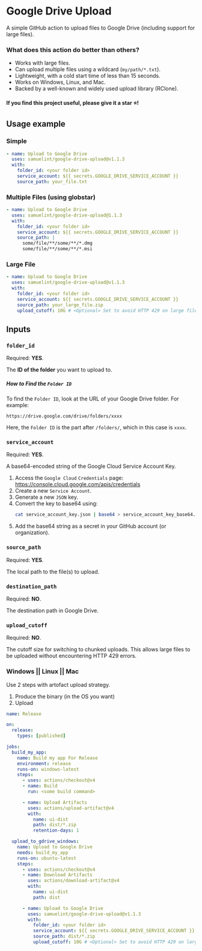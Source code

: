 # Google Drive Upload

A simple GitHub action to upload files to Google Drive (including support for large files).

### What does this action do better than others?

- Works with large files.
- Can upload multiple files using a wildcard (`my/path/*.txt`).
- Lightweight, with a cold start time of less than 15 seconds.
- Works on Windows, Linux, and Mac.
- Backed by a well-known and widely used upload library (RClone).

#### If you find this project useful, please give it a star ⭐!

## Usage example

### Simple
```yml
- name: Upload to Google Drive
  uses: samuelint/google-drive-upload@v1.1.3
  with:
    folder_id: <your folder id>
    service_account: ${{ secrets.GOOGLE_DRIVE_SERVICE_ACCOUNT }}
    source_path: your_file.txt
```

### Multiple Files (using globstar)
```yml
- name: Upload to Google Drive
  uses: samuelint/google-drive-upload@1.1.3
  with:
    folder_id: <your folder id>
    service_account: ${{ secrets.GOOGLE_DRIVE_SERVICE_ACCOUNT }}
    source_path: |
      some/file/**/some/**/*.dmg
      some/file/**/some/**/*.msi
```

### Large File
```yml
- name: Upload to Google Drive
  uses: samuelint/google-drive-upload@v1.1.3
  with:
    folder_id: <your folder id>
    service_account: ${{ secrets.GOOGLE_DRIVE_SERVICE_ACCOUNT }}
    source_path: your_large_file.zip
    upload_cutoff: 10G # <Optional> Set to avoid HTTP 429 on large file upload
```

## Inputs

### `folder_id`

Required: **YES**.

The **ID of the folder** you want to upload to.

##### How to Find the `Folder ID`

To find the `Folder ID`, look at the URL of your Google Drive folder. For example:

```
https://drive.google.com/drive/folders/xxxx
```

Here, the `Folder ID` is the part after `/folders/`, which in this case is `xxxx`.

### `service_account`

Required: **YES**.

A base64-encoded string of the Google Cloud Service Account Key.

1. Access the `Google Cloud` `Credentials` page:
   https://console.cloud.google.com/apis/credentials
2. Create a new `Service Account`.
3. Generate a new `JSON` key.
4. Convert the key to base64 using:
   ```bash
   cat service_account_key.json | base64 > service_account_key_base64.txt
   ```
5. Add the base64 string as a secret in your GitHub account (or organization).

### `source_path`

Required: **YES**.

The local path to the file(s) to upload.

### `destination_path`

Required: **NO**.

The destination path in Google Drive.

### `upload_cutoff`

Required: **NO**.

The cutoff size for switching to chunked uploads. This allows large files to be uploaded without encountering HTTP 429 errors.


### Windows || Linux || Mac
Use 2 steps with artofact upload strategy.
1. Produce the binary (in the OS you want)
2. Upload

```yml
name: Release

on:
  release:
    types: [published]

jobs:
  build_my_app:
    name: Build my app For Release
    environment: release
    runs-on: windows-latest
    steps:
      - uses: actions/checkout@v4
      - name: Build
        run: <some build command>

      - name: Upload Artifacts
        uses: actions/upload-artifact@v4
        with:
          name: ui-dist
          path: dist/*.zip
          retention-days: 1

  upload_to_gdrive_windows:
    name: Upload to Google Drive
    needs: build_my_app
    runs-on: ubuntu-latest
    steps:
      - uses: actions/checkout@v4
      - name: Download Artifacts
        uses: actions/download-artifact@v4
        with:
          name: ui-dist
          path: dist

      - name: Upload to Google Drive
        uses: samuelint/google-drive-upload@v1.1.3
        with:
          folder_id: <your folder id>
          service_account: ${{ secrets.GOOGLE_DRIVE_SERVICE_ACCOUNT }}
          source_path: dist/*.zip
          upload_cutoff: 10G # <Optional> Set to avoid HTTP 429 on large file upload
```

